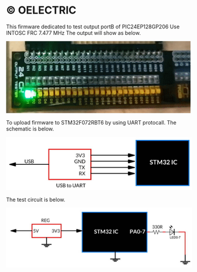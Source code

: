 © OELECTRIC
===============================================================================
This firmware dedicated to test output portB of PIC24EP128GP206
Use INTOSC FRC 7.477 MHz
The output will show as below.

![Test result](https://github.com/OELECTRIC/MCU/blob/master/STmicro/STM32F072RBT6/01_Quicktest/pic/MakeGIP.gif)

To upload firmware to STM32F072RBT6 by using UART protocall. The schematic is below.

![Upload Circuit](https://github.com/OELECTRIC/MCU/blob/master/STmicro/STM32F072RBT6/01_Quicktest/pic/pic1_PGM.jpg)

The test circuit is below.

![LED Test result](https://github.com/OELECTRIC/MCU/blob/master/STmicro/STM32F072RBT6/01_Quicktest/pic/pic2_run.jpg)
